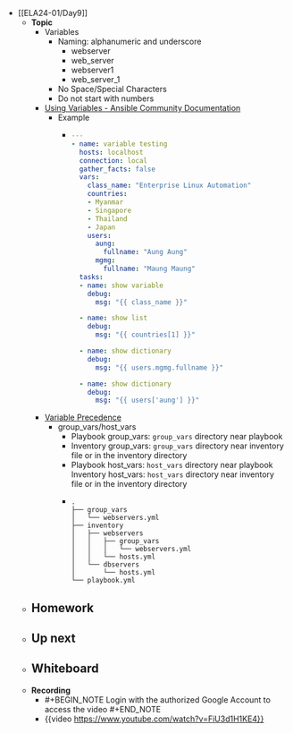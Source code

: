 - [[ELA24-01/Day9]]
	- **Topic**
		- Variables
			- Naming: alphanumeric and underscore
				- webserver
				- web_server
				- webserver1
				- web_server_1
			- No Space/Special Characters
			- Do not start with numbers
		- [Using Variables - Ansible Community Documentation](https://docs.ansible.com/ansible/latest/playbook_guide/playbooks_variables.html)
			- Example
				- ```yaml
				  ---
				  - name: variable testing
				    hosts: localhost
				    connection: local
				    gather_facts: false
				    vars:
				      class_name: "Enterprise Linux Automation"
				      countries:
				      - Myanmar
				      - Singapore
				      - Thailand
				      - Japan
				      users:
				        aung:
				          fullname: "Aung Aung"
				        mgmg:
				          fullname: "Maung Maung"
				    tasks:
				    - name: show variable
				      debug:
				        msg: "{{ class_name }}"
				  
				    - name: show list
				      debug:
				        msg: "{{ countries[1] }}"
				  
				    - name: show dictionary
				      debug:
				        msg: "{{ users.mgmg.fullname }}"
				  
				    - name: show dictionary
				      debug:
				        msg: "{{ users['aung'] }}"
				  ```
		- [Variable Precedence](https://docs.ansible.com/ansible/latest/playbook_guide/playbooks_variables.html#variable-precedence-where-should-i-put-a-variable)
			- group_vars/host_vars
				- Playbook group_vars: `group_vars` directory near playbook
				- Inventory group_vars: `group_vars` directory near inventory file or in the inventory directory
				- Playbook host_vars: `host_vars` directory near playbook
				  Inventory host_vars: `host_vars` directory near inventory file or in the inventory directory
				- ```shell
				  .
				  ├── group_vars
				  │   └── webservers.yml
				  ├── inventory
				  │   ├── webservers
				  │   │   ├── group_vars
				  │   │   │   └── webservers.yml
				  │   │   └── hosts.yml
				  │   └── dbservers
				  │       └── hosts.yml
				  └── playbook.yml
				  ```
	- **Homework**
		-
	- **Up next**
		-
	- **Whiteboard**
		-
	- **Recording**
		- #+BEGIN_NOTE
		  Login with the authorized Google Account to access the video
		  #+END_NOTE
		- {{video https://www.youtube.com/watch?v=FiU3d1H1KE4}}